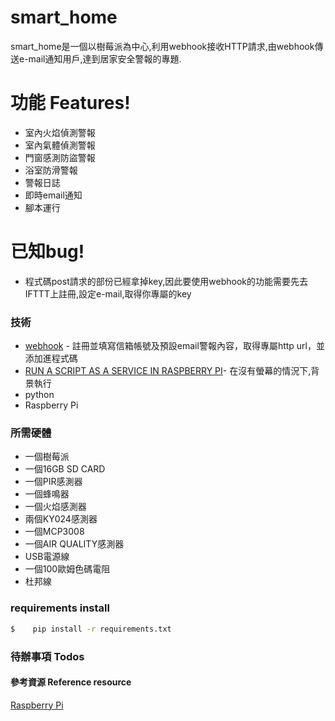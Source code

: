 # smart_home
smart_home是一個以樹莓派為中心,利用webhook接收HTTP請求,由webhook傳送e-mail通知用戶,達到居家安全警報的專題.
# 功能 Features!
* 室內火焰偵測警報
* 室內氣體偵測警報
* 門窗感測防盜警報
* 浴室防滑警報
* 警報日誌
* 即時email通知
* 腳本運行

# 已知bug!
  - 程式碼post請求的部份已經拿掉key,因此要使用webhook的功能需要先去IFTTT上註冊,設定e-mail,取得你專屬的key
### 技術
* [webhook](https://ifttt.com/applets/Zp6vmhJx-get-an-email-when-webhooks-publishes-a-new-trigger-or-action?term=webhook) - 註冊並填寫信箱帳號及預設email警報內容，取得專屬http url，並添加進程式碼
* [RUN A SCRIPT AS A SERVICE IN RASPBERRY PI](http://www.diegoacuna.me/how-to-run-a-script-as-a-service-in-raspberry-pi-raspbian-jessie/?fbclid=IwAR0WYwCgxtz1eEy-FjbpWr50aqoabVS2MkNYJ4UrLyqSpqFt-rRdiXUY9tc)- 在沒有螢幕的情況下,背景執行
* python
* Raspberry Pi

### 所需硬體

  - 一個樹莓派
  - 一個16GB SD CARD
  - 一個PIR感測器
  - 一個蜂鳴器
  - 一個火焰感測器
  - 兩個KY024感測器
  - 一個MCP3008
  - 一個AIR QUALITY感測器
  - USB電源線
  - 一個100歐姆色碼電阻
  - 杜邦線
  

### requirements install
```sh
$    pip install -r requirements.txt
```

### 待辦事項 Todos

#### 參考資源 Reference resource
[Raspberry Pi](https://www.w3schools.com/nodejs/nodejs_raspberrypi.asp)
